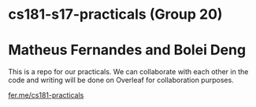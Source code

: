 # cs181-s17-practicals (Group 20)
# Matheus Fernandes and Bolei Deng

This is a repo for our practicals. We can collaborate with each other in the code and writing will be done on Overleaf for collaboration purposes.

[fer.me/cs181-practicals](http://fer.me/cs181-practicals)
